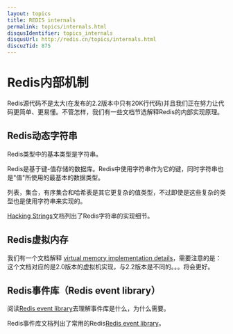 ```yaml
---
layout: topics
title: REDIS internals
permalink: topics/internals.html
disqusIdentifier: topics_internals
disqusUrl: http://redis.cn/topics/internals.html
discuzTid: 875
---
```


# Redis内部机制

Redis源代码不是太大(在发布的2.2版本中只有20K行代码)并且我们正在努力让代码更简单、更易懂。不管怎样，我们有一些文档节选解释Redis的内部实现原理。

## Redis动态字符串 ##

Redis类型中的基本类型是字符串。

Redis是基于键-值存储的数据库。Redis中使用字符串作为它的键，同时字符串也是"值"所使用的最基本的数据类型。

列表，集合，有序集合和哈希表是其它更复杂的值类型，不过即使是这些复杂的类型也是使用字符串来实现的。

[Hacking Strings](/topics/internals-sds.html)文档列出了Redis字符串的实现细节。


## Redis虚拟内存


我们有一个文档解释 [virtual memory implementation details](/topics/internals-vm)，需要注意的是：这个文档对应的是2.0版本的虚拟机实现，与2.2版本是不同的。。。将会更好。

## Redis事件库（Redis event library）

阅读[Redis event library](/topics/internals-eventlib.html)去理解事件库是什么，为什么需要。

Redis事件库文档列出了常用的Redis[Redis event library](/topics/internals-rediseventlib.html)。
